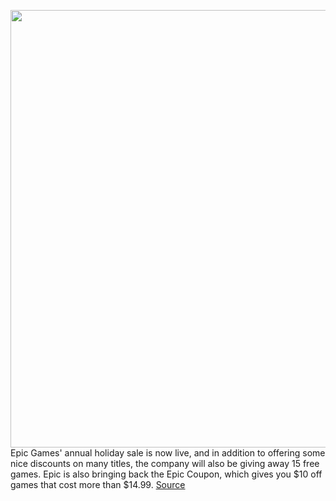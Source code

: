 <img src='https://cdn.vox-cdn.com/thumbor/L6RX_pusVw1IY_uzNqBYu8Hso8w=/0x0:1777x1080/1200x800/filters:focal(623x331:929x637)/cdn.vox-cdn.com/uploads/chorus_image/image/70283312/epic_games_store_holiday_sale_15_days_of_free_games_day_1_shenmue_3_1920x1080_695145bd5ec8.0.jpeg' width='700px' /><br/>
Epic Games' annual holiday sale is now live, and in addition to offering some nice discounts on many titles, the company will also be giving away 15 free games. Epic is also bringing back the Epic Coupon, which gives you $10 off games that cost more than $14.99.
<a href='https://www.theverge.com/2021/12/16/22840143/epic-games-store-holiday-sale-free-games-coupon-shenmue-iii-3'> Source <a/>
